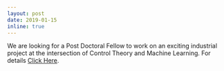 ```yaml
---
layout: post
date: 2019-01-15
inline: true
---
```

We are looking for a Post Doctoral Fellow to work on an exciting industrial project at the intersection of Control Theory and Machine Learning. For details [Click Here](https://dais.chbe.ubc.ca/assets/pdf/NewPostDocResearchML.pdf).